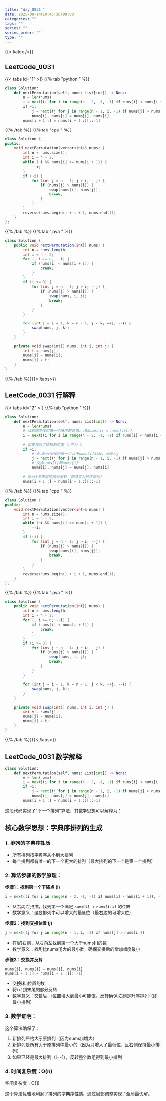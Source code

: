 ```yaml
---
title: "day_0031 "
date: 2025-09-14T10:45:36+08:00
categories: ""
tags: ""
series: ""
series_order: ""
type: ""
---
```


{{< katex />}}


## LeetCode_0031 

{{< tabs id="1" >}}
{{% tab "python " %}}

```python 
class Solution:
    def nextPermutation(self, nums: List[int]) -> None:
        n = len(nums)
        i = next((i for i in range(n - 2, -1, -1) if nums[i] < nums[i + 1]), -1)
        if ~i:
            j = next((j for j in range(n - 1, i, -1) if nums[j] > nums[i]))
            nums[i], nums[j] = nums[j], nums[i]
        nums[i + 1 :] = nums[i + 1 :][::-1] 
```

{{% /tab %}}
{{% tab "cpp " %}}

```cpp 
class Solution {
public:
    void nextPermutation(vector<int>& nums) {
        int n = nums.size();
        int i = n - 2;
        while (~i && nums[i] >= nums[i + 1]) {
            --i;
        }
        if (~i) {
            for (int j = n - 1; j > i; --j) {
                if (nums[j] > nums[i]) {
                    swap(nums[i], nums[j]);
                    break;
                }
            }
        }
        reverse(nums.begin() + i + 1, nums.end());
    }
}; 
```

{{% /tab %}}
{{% tab "java " %}}

```java 
class Solution {
    public void nextPermutation(int[] nums) {
        int n = nums.length;
        int i = n - 2;
        for (; i >= 0; --i) {
            if (nums[i] < nums[i + 1]) {
                break;
            }
        }
        if (i >= 0) {
            for (int j = n - 1; j > i; --j) {
                if (nums[j] > nums[i]) {
                    swap(nums, i, j);
                    break;
                }
            }
        }

        for (int j = i + 1, k = n - 1; j < k; ++j, --k) {
            swap(nums, j, k);
        }
    }

    private void swap(int[] nums, int i, int j) {
        int t = nums[j];
        nums[j] = nums[i];
        nums[i] = t;
    }
} 
```

{{% /tab %}}{{< /tabs>}}

## LeetCode_0031  行解释

{{< tabs id="2" >}}
{{% tab "python " %}}

```python
class Solution:
    def nextPermutation(self, nums: List[int]) -> None:
        n = len(nums)
        # 从右向左找到第一个降序的位置i（即nums[i] < nums[i+1]）
        i = next((i for i in range(n - 2, -1, -1) if nums[i] < nums[i + 1]), -1)
        
        # 如果找到了这样的位置（i不为-1）
        if ~i:
            # 在i的右侧找到第一个大于nums[i]的数，位置为j
            j = next((j for j in range(n - 1, i, -1) if nums[j] > nums[i]))
            # 交换nums[i]和nums[j]
            nums[i], nums[j] = nums[j], nums[i]
        
        # 将i+1到末尾的部分反转（使其变为升序排列）
        nums[i + 1 :] = nums[i + 1 :][::-1] 
```

{{% /tab %}}
{{% tab "cpp " %}}

```cpp 
class Solution {
public:
    void nextPermutation(vector<int>& nums) {
        int n = nums.size();
        int i = n - 2;
        while (~i && nums[i] >= nums[i + 1]) {
            --i;
        }
        if (~i) {
            for (int j = n - 1; j > i; --j) {
                if (nums[j] > nums[i]) {
                    swap(nums[i], nums[j]);
                    break;
                }
            }
        }
        reverse(nums.begin() + i + 1, nums.end());
    }
}; 
```

{{% /tab %}}
{{% tab "java " %}}

```java 
class Solution {
    public void nextPermutation(int[] nums) {
        int n = nums.length;
        int i = n - 2;
        for (; i >= 0; --i) {
            if (nums[i] < nums[i + 1]) {
                break;
            }
        }
        if (i >= 0) {
            for (int j = n - 1; j > i; --j) {
                if (nums[j] > nums[i]) {
                    swap(nums, i, j);
                    break;
                }
            }
        }

        for (int j = i + 1, k = n - 1; j < k; ++j, --k) {
            swap(nums, j, k);
        }
    }

    private void swap(int[] nums, int i, int j) {
        int t = nums[j];
        nums[j] = nums[i];
        nums[i] = t;
    }
} 
```

{{% /tab %}}{{< /tabs>}}

## LeetCode_0031  数学解释

```python 
class Solution:
    def nextPermutation(self, nums: List[int]) -> None:
        n = len(nums)
        i = next((i for i in range(n - 2, -1, -1) if nums[i] < nums[i + 1]), -1)
        if ~i:
            j = next((j for j in range(n - 1, i, -1) if nums[j] > nums[i]))
            nums[i], nums[j] = nums[j], nums[i]
        nums[i + 1 :] = nums[i + 1 :][::-1] 
```


这段代码实现了"下一个排列"算法，其数学思想可以解释为：

## 核心数学思想：字典序排列的生成

### 1. 排列的字典序性质
- 所有排列按字典序从小到大排列
- 每个排列都有唯一的下一个更大的排列（最大排列的下一个是第一个排列）

### 2. 算法步骤的数学原理：

**步骤1：找到第一个下降点 (i)**
```python
i = next((i for i in range(n - 2, -1, -1) if nums[i] < nums[i + 1]), -1)
```
- 从右向左扫描，找到第一个满足 `nums[i] < nums[i+1]` 的位置
- 数学意义：这是排列中可以增大的最低位（最右边的可增大位）

**步骤2：找到交换位置 (j)**
```python
j = next((j for j in range(n - 1, i, -1) if nums[j] > nums[i]))
```
- 在i的右侧，从右向左找到第一个大于nums[i]的数
- 数学意义：找到比nums[i]大的最小数，确保交换后的增加幅度最小

**步骤3：交换并反转**
```python
nums[i], nums[j] = nums[j], nums[i]
nums[i + 1 :] = nums[i + 1 :][::-1]
```
- 交换i和j位置的数
- 将i+1到末尾的部分反转
- 数学意义：交换后，i位置增大到最小可能值，反转确保i右侧是升序排列（即最小排列）

### 3. 数学证明：
这个算法确保了：
1. 新排列严格大于原排列（因为nums[i]增大）
2. 新排列是所有大于原排列中最小的（因为只增大了最低位，且右侧保持最小排列）
3. 如果已经是最大排列（i=-1），反转整个数组得到最小排列

### 4. 时间复杂度：O(n)
空间复杂度：O(1)

这个算法优雅地利用了排列的字典序性质，通过局部调整实现了全局最优解。
